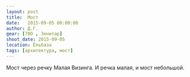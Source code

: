 ```yaml
---
layout: post
title:  Мост
date:   2015-09-05 00:00:00
author: Д.Г.
gear: [70D , Зенитар]
shoot_date: 2015-09-05
location: Ёльбаза
tags: [архитектура, мост]
---
```


Мост через речку Малая Визинга. И речка малая, и мост небольшой.
